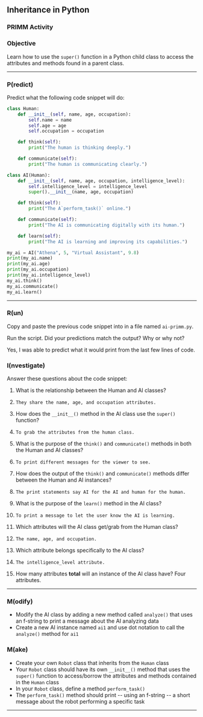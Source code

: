 ## Inheritance in Python
### PRIMM Activity 

### Objective

Learn how to use the `super()` function in a Python child class to access the attributes and methods found in a parent class.

---

### P(redict)

Predict what the following code snippet will do:
```py
class Human:
    def __init__(self, name, age, occupation):
        self.name = name
        self.age = age
        self.occupation = occupation

    def think(self):
        print("The human is thinking deeply.")

    def communicate(self):
        print("The human is communicating clearly.")

class AI(Human):
    def __init__(self, name, age, occupation, intelligence_level):
        self.intelligence_level = intelligence_level
        super().__init__(name, age, occupation)

    def think(self):
        print("The A`perform_task()` online.")

    def communicate(self):
        print("The AI is communicating digitally with its human.")

    def learn(self):
        print("The AI is learning and improving its capabilities.")

my_ai = AI("Athena", 5, "Virtual Assistant", 9.8)
print(my_ai.name)
print(my_ai.age)
print(my_ai.occupation)
print(my_ai.intelligence_level)
my_ai.think()
my_ai.communicate()
my_ai.learn()
```
---
### R(un)

Copy and paste the previous code snippet into in a file named `ai-primm.py`.

Run the script.  Did your predictions match the output?  Why or why not?

Yes, I was able to predict what it would print from the last few lines of code.

### I(nvestigate)

Answer these questions about the code snippet:

1. What is the relationship between the Human and AI classes?
2.     They share the name, age, and occupation attributes.
3. How does the `__init__()` method in the AI class use the `super()` function?
4.     To grab the attributes from the human class.
5. What is the purpose of the `think()` and `communicate()` methods in both the Human and AI classes?
6.     To print different messages for the viewer to see.
7. How does the output of the `think()` and `communicate()` methods differ between the Human and AI instances?
8.     The print statements say AI for the AI and human for the human.
9. What is the purpose of the `learn()` method in the AI class?
10.     To print a message to let the user know the AI is learning.
11. Which attributes will the AI class get/grab from the Human class?
12.     The name, age, and occupation.
13. Which attribute belongs specifically to the AI class?
14.     The intelligence_level attribute.
15. How many attributes **total** will an instance of the AI class have?
        Four attributes.

---

### M(odify)

- Modify the AI class by adding a new method called `analyze()` that uses an f-string to print a message about the AI analyzing data
- Create a new AI instance named `ai1` and use dot notation to call the `analyze()` method for `ai1`

### M(ake)

- Create your own `Robot` class that inherits from the `Human` class
- Your `Robot` class should have its own `__init__()` method that uses the `super()` function to access/borrow the attributes and methods contained in the `Human` class
- In your `Robot` class, define a method `perform_task()`
- The `perform_task()` method should print -- using an f-string -- a short message about the robot performing a specific task

---

